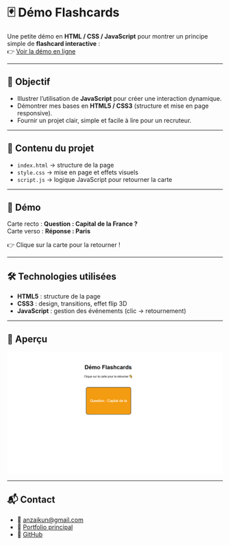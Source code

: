 # 🃏 Démo Flashcards

Une petite démo en **HTML / CSS / JavaScript** pour montrer un principe simple de **flashcard interactive** :  
👉 [Voir la démo en ligne](https://rachid-hammami.github.io/flashcards-demo/)

---

## 🎯 Objectif
- Illustrer l’utilisation de **JavaScript** pour créer une interaction dynamique.  
- Démontrer mes bases en **HTML5 / CSS3** (structure et mise en page responsive).  
- Fournir un projet clair, simple et facile à lire pour un recruteur.

---

## 📂 Contenu du projet
- `index.html` → structure de la page  
- `style.css` → mise en page et effets visuels  
- `script.js` → logique JavaScript pour retourner la carte  

---

## 🚀 Démo
Carte recto : **Question : Capital de la France ?**  
Carte verso : **Réponse : Paris**  

👉 Clique sur la carte pour la retourner !

---

## 🛠️ Technologies utilisées
- **HTML5** : structure de la page  
- **CSS3** : design, transitions, effet flip 3D  
- **JavaScript** : gestion des événements (clic → retournement)  

---

## 📸 Aperçu
![Aperçu flashcards](screenshot.png)


---

## 📬 Contact
- 📧 [anzaikun@gmail.com](mailto:anzaikun@gmail.com)  
- 🔗 [Portfolio principal](https://rachid-hammami.github.io/portfolio)  
- 🔗 [GitHub](https://github.com/rachid-hammami)
